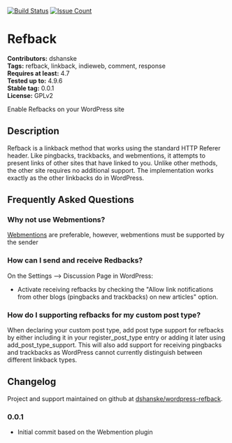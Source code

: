 [![Build Status](https://travis-ci.org/pfefferle/wordpress-webmention.svg?branch=master)](https://travis-ci.org/pfefferle/wordpress-webmention) [![Issue Count](https://codeclimate.com/github/pfefferle/wordpress-webmention/badges/issue_count.svg)](https://codeclimate.com/github/pfefferle/wordpress-webmention) 

# Refback #
**Contributors:** dshanske  
**Tags:** refback, linkback, indieweb, comment, response  
**Requires at least:** 4.7  
**Tested up to:** 4.9.6  
**Stable tag:** 0.0.1  
**License:** GPLv2  

Enable Refbacks on your WordPress site

## Description ##

Refback is a linkback method that works using the standard HTTP Referer header. Like pingbacks, trackbacks, and webmentions, it attempts to present links of other sites that have linked to you.
Unlike other methods, the other site requires no additional support. The implementation works exactly as the other linkbacks do in WordPress.

## Frequently Asked Questions ##

### Why not use Webmentions? ###

[Webmentions](http://www.w3.org/TR/webmention/) are preferable, however,  webmentions must be supported by the sender

### How can I send and receive Redbacks? ###

On the Settings --> Discussion Page in WordPress:

* Activate receiving refbacks by checking the "Allow link notifications from other blogs (pingbacks and trackbacks) on new articles" option.

### How do I supporting refbacks for my custom post type? ###

When declaring your custom post type, add post type support for refbacks by either including it in your register_post_type entry or adding it later using add_post_type_support. This will also add support for receiving pingbacks and trackbacks as WordPress cannot currently distinguish between different linkback types.

## Changelog ##

Project and support maintained on github at [dshanske/wordpress-refback](https://github.com/dshanske/wordpress-refback).

### 0.0.1 ###

* Initial commit based on the Webmention plugin

